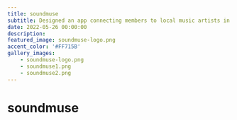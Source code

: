 ```yaml
---
title: soundmuse
subtitle: Designed an app connecting members to local music artists in my spare time.
date: 2022-05-26 00:00:00
description: 
featured_image: soundmuse-logo.png
accent_color: '#FF715B'
gallery_images:
    - soundmuse-logo.png
    - soundmuse1.png
    - soundmuse2.png
---
```

# soundmuse
<img src="{{ '/images/projects/soundmuse1.png' }}" alt="">
<img src="{{ '/images/projects/soundmuse2.png' }}" alt="">

